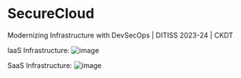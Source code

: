 # SecureCloud
Modernizing Infrastructure with DevSecOps | DITISS 2023-24 | CKDT

IaaS Infrastructure:
![image](https://github.com/sardin622/SecureCloud/assets/151809699/a070606b-f42a-45e7-ba78-ddedac326972)

SaaS Infrastructure:
![image](https://github.com/sardin622/SecureCloud/assets/151809699/e761201c-0b54-46b9-8730-005826b3ebfb)

